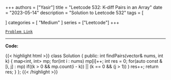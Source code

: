 
+++
authors = ["Yasir"]
title = "Leetcode 532: K-diff Pairs in an Array"
date = "2023-05-14"
description = "Solution to Leetcode 532"
tags = [
    
]
categories = [
    "Medium"
]
series = ["Leetcode"]
+++



[`Problem Link`](https://leetcode.com/problems/k-diff-pairs-in-an-array/description/)

---

**Code:**

{{< highlight html >}}
class Solution {
public:
    int findPairs(vector<int>& nums, int k) {
        map<int, int> mp;
        for(int i : nums)
            mp[i]++;
        int res = 0;
        for(auto const &[i, j] : mp)
            if((k > 0 && mp.count(i - k)) ||
              (k == 0 && (j > 1)) )
                res++;
        return res;
    }
};
{{< /highlight >}}

